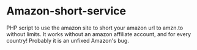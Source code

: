 # Amazon-short-service
PHP script to use the amazon site to short your amazon url to amzn.to without limits.
It works without an amazon affiliate account, and for every country!
Probably it is an unfixed Amazon's bug.
